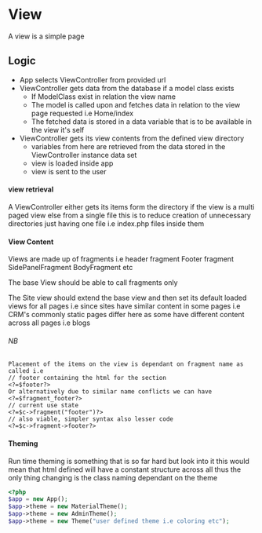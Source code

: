 # View
A view is a simple page

## Logic

- App selects ViewController from provided url
- ViewController gets data from the database if a model class exists
	- If ModelClass exist in relation the view name
	- The model is called upon and fetches data in relation to the view page requested i.e Home/index
	- The fetched data is stored in a data variable that is to be available in the view it's self 
- ViewController gets its view contents from the defined view directory
	- variables from here are retrieved from the data stored in the ViewController instance data set
	- view is loaded inside app 
	- view is sent to the user
	
#### view retrieval

 A ViewController either gets its items form the directory if the view is a multi paged view else from a single file
 this is to reduce creation of unnecessary directories just having one file i.e index.php files inside them
 
#### View Content
Views are made up of fragments i.e header fragment
Footer fragment
SidePanelFragment
BodyFragment etc 


The base View should be able to call fragments only

The Site view should extend the base view and then set its default loaded views 
for all pages i.e since sites have similar content in some pages i.e CRM's commonly 
static pages differ here as some have different content across all pages i.e blogs

###### NB
```text
Placement of the items on the view is dependant on fragment name as called i.e
// footer containing the html for the section
<?=$footer?>
Or alternatively due to similar name conflicts we can have
<?=$fragment_footer?>
// current use state
<?=$c->fragment("footer")?>
// also viable, simpler syntax also lesser code
<?=$c->fragment->footer?>
``` 

#### Theming
Run time theming is something that is so far hard but look into it
this would mean that html defined will have a constant structure across all
thus the only thing changing is the class naming dependant on the theme
```php
<?php
$app = new App();
$app->theme = new MaterialTheme();
$app->theme = new AdminTheme();
$app->theme = new Theme("user defined theme i.e coloring etc");
```